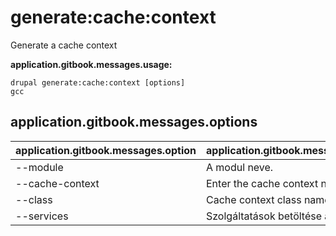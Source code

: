 # generate:cache:context
Generate a cache context

**application.gitbook.messages.usage:**
```
drupal generate:cache:context [options]
gcc
```

## application.gitbook.messages.options
application.gitbook.messages.option | application.gitbook.messages.details
-------|-------------
--module | A modul neve.
--cache-context | Enter the cache context name
--class | Cache context class name
--services | Szolgáltatások betöltése a tárolóból.
